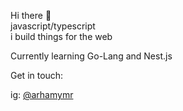 <p> Hi there 👋 <br/>javascript/typescript<br/>i build things for the web</p>

<p> Currently learning Go-Lang and Nest.js </p>

<p>Get in touch:</p>
<p> ig: <a href="https://www.instagram.com/arhamymr"  target="_blank">@arhamymr </a> <br/>
